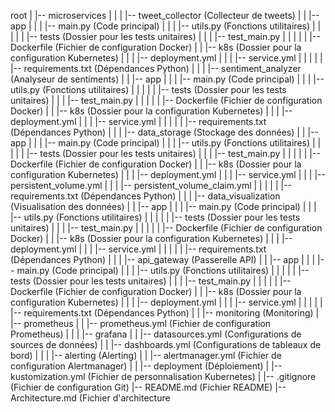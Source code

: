 root
|
|-- microservices
|    |
|    |-- tweet_collector (Collecteur de tweets)
|    |   |-- app
|    |   |   |-- main.py (Code principal)
|    |   |   |-- utils.py (Fonctions utilitaires)
|    |   |
|    |   |-- tests (Dossier pour les tests unitaires)
|    |   |   |-- test_main.py
|    |   |
|    |   |-- Dockerfile (Fichier de configuration Docker)
|    |   |-- k8s (Dossier pour la configuration Kubernetes)
|    |   |   |-- deployment.yml
|    |   |   |-- service.yml
|    |   |
|    |   |-- requirements.txt (Dépendances Python)
|    |
|    |-- sentiment_analyzer (Analyseur de sentiments)
|    |   |-- app
|    |   |   |-- main.py (Code principal)
|    |   |   |-- utils.py (Fonctions utilitaires)
|    |   |
|    |   |-- tests (Dossier pour les tests unitaires)
|    |   |   |-- test_main.py
|    |   |
|    |   |-- Dockerfile (Fichier de configuration Docker)
|    |   |-- k8s (Dossier pour la configuration Kubernetes)
|    |   |   |-- deployment.yml
|    |   |   |-- service.yml
|    |   |
|    |   |-- requirements.txt (Dépendances Python)
|    |
|    |-- data_storage (Stockage des données)
|    |   |-- app
|    |   |   |-- main.py (Code principal)
|    |   |   |-- utils.py (Fonctions utilitaires)
|    |   |
|    |   |-- tests (Dossier pour les tests unitaires)
|    |   |   |-- test_main.py
|    |   |
|    |   |-- Dockerfile (Fichier de configuration Docker)
|    |   |-- k8s (Dossier pour la configuration Kubernetes)
|    |   |   |-- deployment.yml
|    |   |   |-- service.yml
|    |   |   |-- persistent_volume.yml
|    |   |   |-- persistent_volume_claim.yml
|    |   |
|    |   |-- requirements.txt (Dépendances Python)
|    |
|    |-- data_visualization (Visualisation des données)
|    |   |-- app
|    |   |   |-- main.py (Code principal)
|    |   |   |-- utils.py (Fonctions utilitaires)
|    |   |
|    |   |-- tests (Dossier pour les tests unitaires)
|    |   |   |-- test_main.py
|    |   |
|    |   |-- Dockerfile (Fichier de configuration Docker)
|    |   |-- k8s (Dossier pour la configuration Kubernetes)
|    |   |   |-- deployment.yml
|    |   |   |-- service.yml
|    |   |
|    |   |-- requirements.txt (Dépendances Python)
|    |
|    |-- api_gateway (Passerelle API)
|    |   |-- app
|    |   |   |-- main.py (Code principal)
|    |   |   |-- utils.py (Fonctions utilitaires)
|    |   |
|    |   |-- tests (Dossier pour les tests unitaires)
|    |   |   |-- test_main.py
|    |   |
|    |   |-- Dockerfile (Fichier de configuration Docker)
|    |   |-- k8s (Dossier pour la configuration Kubernetes)
|    |   |   |-- deployment.yml
|    |   |   |-- service.yml
|    |   |
|    |   |-- requirements.txt (Dépendances Python)
|    |
|-- monitoring (Monitoring)
|    |-- prometheus
|    |   |-- prometheus.yml (Fichier de configuration Prometheus)
|    |
|    |-- grafana
|    |   |-- datasources.yml (Configurations de sources de données)
|    |   |-- dashboards.yml (Configurations de tableaux de bord)
|    |
|    |-- alerting (Alerting)
|    |   |-- alertmanager.yml (Fichier de configuration Alertmanager)
|    |
|-- deployment (Déploiement)
|    |-- kustomization.yml (Fichier de personnalisation Kubernetes)
|
|-- .gitignore (Fichier de configuration Git)
|-- README.md (Fichier README)
|-- Architecture.md (Fichier d'architecture

